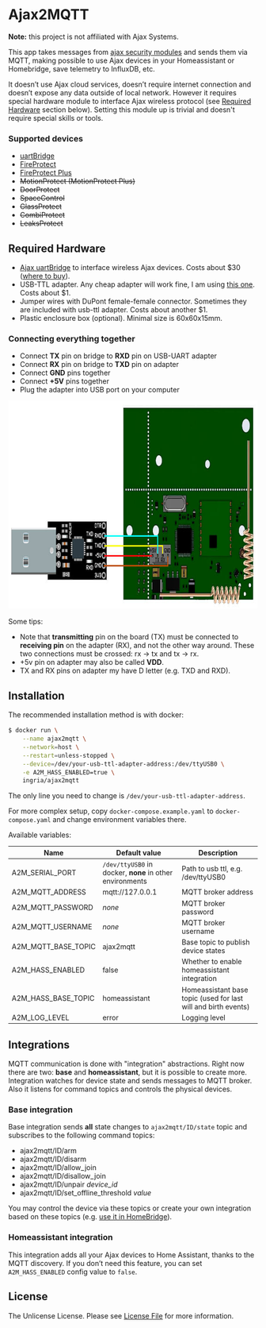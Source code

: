 # Ajax2MQTT

**Note:** this project is not affiliated with Ajax Systems.

This app takes messages from [ajax security modules](https://ajax.systems) and sends them via MQTT, making possible to use Ajax devices in your Homeassistant or Homebridge, save telemetry to InfluxDB, etc.

It doesn’t use Ajax cloud services, doesn’t require internet connection and doesn’t expose any data outside of local network. However it requires special hardware module to interface Ajax wireless protocol (see [Required Hardware](#required-hardware) section below). Setting this module up is trivial and doesn't require special skills or tools.

### Supported devices
- [uartBridge](https://ajax.systems/products/uartbridge)
- [FireProtect](https://ajax.systems/products/fireprotect)
- [FireProtect Plus](https://ajax.systems/products/fireprotectplus)
- ~~MotionProtect (MotionProtect Plus)~~
- ~~DoorProtect~~
- ~~SpaceControl~~
- ~~GlassProtect~~
- ~~CombiProtect~~
- ~~LeaksProtect~~

## Required Hardware
- [Ajax uartBridge](https://ajax.systems/products/uartbridge) to interface wireless Ajax devices. Costs about $30 ([where to buy](https://ajax.systems/where-to-buy)).
- USB-TTL adapter. Any cheap adapter will work fine, I am using [this one](https://a.aliexpress.com/_mscVzYx). Costs about $1.
- Jumper wires with DuPont female-female connector. Sometimes they are included with usb-ttl adapter. Costs about another $1.
- Plastic enclosure box (optional). Minimal size is 60x60x15mm.

### Connecting everything together
- Connect **TX** pin on bridge to **RXD** pin on USB-UART adapter
- Connect **RX** pin on bridge to **TXD** pin on adapter
- Connect **GND** pins together
- Connect **+5V** pins together
- Plug the adapter into USB port on your computer

<img src="./schematics.jpg" height="419">

Some tips:

- Note that **transmitting** pin on the board (TX) must be connected to **receiving pin** on the adapter (RX), and not the other way around. These two connections must be crossed: rx -> tx and tx -> rx.
- +5v pin on adapter may also be called **VDD**.
- TX and RX pins on adapter my have D letter (e.g. TXD and RXD).

## Installation
The recommended installation method is with docker:

```bash
$ docker run \
    --name ajax2mqtt \
    --network=host \
    --restart=unless-stopped \
    --device=/dev/your-usb-ttl-adapter-address:/dev/ttyUSB0 \
    -e A2M_HASS_ENABLED=true \
    ingria/ajax2mqtt
```

The only line you need to change is `/dev/your-usb-ttl-adapter-address`.

For more complex setup, copy `docker-compose.example.yaml` to `docker-compose.yaml` and change environment variables there.

Available variables:

| Name | Default value | Description |
| ---- | ---- | ---- |
| A2M_SERIAL_PORT | `/dev/ttyUSB0` in docker, **none** in other environments | Path to usb ttl, e.g. /dev/ttyUSB0 |
| A2M_MQTT_ADDRESS | mqtt://127.0.0.1 | MQTT broker address |
| A2M_MQTT_PASSWORD | _none_ | MQTT broker password |
| A2M_MQTT_USERNAME | _none_ | MQTT broker username |
| A2M_MQTT_BASE_TOPIC| ajax2mqtt | Base topic to publish device states |
| A2M_HASS_ENABLED | false | Whether to enable homeassistant integration |
| A2M_HASS_BASE_TOPIC | homeassistant | Homeassistant base topic (used for last will and birth events) |
| A2M_LOG_LEVEL | error | Logging level |

## Integrations
MQTT communication is done with "integration" abstractions. Right now there are two: **base** and **homeassistant**, but it is possible to create more. Integration watches for device state and sends messages to MQTT broker. Also it listens for command topics and controls the physical devices.

### Base integration
Base integration sends **all** state changes to `ajax2mqtt/ID/state` topic and subscribes to the following command topics:

- ajax2mqtt/ID/arm
- ajax2mqtt/ID/disarm
- ajax2mqtt/ID/allow_join
- ajax2mqtt/ID/disallow_join
- ajax2mqtt/ID/unpair _device_id_
- ajax2mqtt/ID/set_offline_threshold _value_

You may control the device via these topics or create your own integration based on these topics (e.g. [use it in HomeBridge](https://github.com/arachnetech/homebridge-mqttthing/tree/master)).

### Homeassistant integration
This integration adds all your Ajax devices to Home Assistant, thanks to the MQTT discovery. If you don’t need this feature, you can set `A2M_HASS_ENABLED` config value to `false`.

## License
The Unlicense License. Please see [License File](LICENSE.md) for more information.
